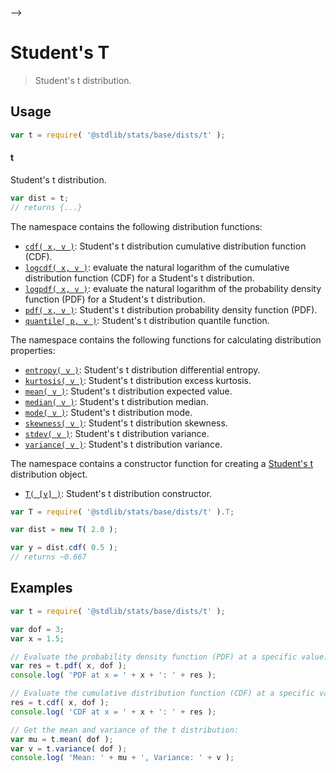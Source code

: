     

-->

# Student's T

> Student's t distribution.

<section class="usage">

## Usage

```javascript
var t = require( '@stdlib/stats/base/dists/t' );
```

#### t

Student's t distribution.

```javascript
var dist = t;
// returns {...}
```

The namespace contains the following distribution functions:

<!-- <toc pattern="*+(cdf|pdf|mgf|quantile)*"> -->

<div class="namespace-toc">

-   <span class="signature">[`cdf( x, v )`][@stdlib/stats/base/dists/t/cdf]</span><span class="delimiter">: </span><span class="description">Student's t distribution cumulative distribution function (CDF).</span>
-   <span class="signature">[`logcdf( x, v )`][@stdlib/stats/base/dists/t/logcdf]</span><span class="delimiter">: </span><span class="description">evaluate the natural logarithm of the cumulative distribution function (CDF) for a Student's t distribution.</span>
-   <span class="signature">[`logpdf( x, v )`][@stdlib/stats/base/dists/t/logpdf]</span><span class="delimiter">: </span><span class="description">evaluate the natural logarithm of the probability density function (PDF) for a Student's t distribution.</span>
-   <span class="signature">[`pdf( x, v )`][@stdlib/stats/base/dists/t/pdf]</span><span class="delimiter">: </span><span class="description">Student's t distribution probability density function (PDF).</span>
-   <span class="signature">[`quantile( p, v )`][@stdlib/stats/base/dists/t/quantile]</span><span class="delimiter">: </span><span class="description">Student's t distribution quantile function.</span>

</div>

<!-- </toc> -->

The namespace contains the following functions for calculating distribution properties:

<!-- <toc pattern="*+(entropy|kurtosis|mean|median|mode|skewness|stdev|variance)*"> -->

<div class="namespace-toc">

-   <span class="signature">[`entropy( v )`][@stdlib/stats/base/dists/t/entropy]</span><span class="delimiter">: </span><span class="description">Student's t distribution differential entropy.</span>
-   <span class="signature">[`kurtosis( v )`][@stdlib/stats/base/dists/t/kurtosis]</span><span class="delimiter">: </span><span class="description">Student's t distribution excess kurtosis.</span>
-   <span class="signature">[`mean( v )`][@stdlib/stats/base/dists/t/mean]</span><span class="delimiter">: </span><span class="description">Student's t distribution expected value.</span>
-   <span class="signature">[`median( v )`][@stdlib/stats/base/dists/t/median]</span><span class="delimiter">: </span><span class="description">Student's t distribution median.</span>
-   <span class="signature">[`mode( v )`][@stdlib/stats/base/dists/t/mode]</span><span class="delimiter">: </span><span class="description">Student's t distribution mode.</span>
-   <span class="signature">[`skewness( v )`][@stdlib/stats/base/dists/t/skewness]</span><span class="delimiter">: </span><span class="description">Student's t distribution skewness.</span>
-   <span class="signature">[`stdev( v )`][@stdlib/stats/base/dists/t/stdev]</span><span class="delimiter">: </span><span class="description">Student's t distribution variance.</span>
-   <span class="signature">[`variance( v )`][@stdlib/stats/base/dists/t/variance]</span><span class="delimiter">: </span><span class="description">Student's t distribution variance.</span>

</div>

<!-- </toc> -->

The namespace contains a constructor function for creating a [Student's t][t-distribution] distribution object.

<!-- <toc pattern="*ctor*"> -->

<div class="namespace-toc">

-   <span class="signature">[`T( [v] )`][@stdlib/stats/base/dists/t/ctor]</span><span class="delimiter">: </span><span class="description">Student's t distribution constructor.</span>

</div>

<!-- </toc> -->

```javascript
var T = require( '@stdlib/stats/base/dists/t' ).T;

var dist = new T( 2.0 );

var y = dist.cdf( 0.5 );
// returns ~0.667
```

</section>

<!-- /.usage -->

<section class="examples">

## Examples

<!-- TODO: better examples -->

<!-- eslint no-undef: "error" -->

```javascript
var t = require( '@stdlib/stats/base/dists/t' );

var dof = 3;
var x = 1.5;

// Evaluate the probability density function (PDF) at a specific value:
var res = t.pdf( x, dof );
console.log( 'PDF at x = ' + x + ': ' + res );

// Evaluate the cumulative distribution function (CDF) at a specific value:
res = t.cdf( x, dof );
console.log( 'CDF at x = ' + x + ': ' + res );

// Get the mean and variance of the t distribution:
var mu = t.mean( dof );
var v = t.variance( dof );
console.log( 'Mean: ' + mu + ', Variance: ' + v );
```

</section>

<!-- /.examples -->

<!-- Section for related `stdlib` packages. Do not manually edit this section, as it is automatically populated. -->

<section class="related">

</section>

<!-- /.related -->

<!-- Section for all links. Make sure to keep an empty line after the `section` element and another before the `/section` close. -->

<section class="links">

[t-distribution]: https://en.wikipedia.org/wiki/Student%27s_t-distribution

<!-- <toc-links> -->

[@stdlib/stats/base/dists/t/ctor]: https://github.com/Rejoan-Sardar/Big-Project-with-stdlib/tree/main/lib/node_modules/%40stdlib/stats/base/dists/t/ctor

[@stdlib/stats/base/dists/t/entropy]: https://github.com/Rejoan-Sardar/Big-Project-with-stdlib/tree/main/lib/node_modules/%40stdlib/stats/base/dists/t/entropy

[@stdlib/stats/base/dists/t/kurtosis]: https://github.com/Rejoan-Sardar/Big-Project-with-stdlib/tree/main/lib/node_modules/%40stdlib/stats/base/dists/t/kurtosis

[@stdlib/stats/base/dists/t/mean]: https://github.com/Rejoan-Sardar/Big-Project-with-stdlib/tree/main/lib/node_modules/%40stdlib/stats/base/dists/t/mean

[@stdlib/stats/base/dists/t/median]: https://github.com/Rejoan-Sardar/Big-Project-with-stdlib/tree/main/lib/node_modules/%40stdlib/stats/base/dists/t/median

[@stdlib/stats/base/dists/t/mode]: https://github.com/Rejoan-Sardar/Big-Project-with-stdlib/tree/main/lib/node_modules/%40stdlib/stats/base/dists/t/mode

[@stdlib/stats/base/dists/t/skewness]: https://github.com/Rejoan-Sardar/Big-Project-with-stdlib/tree/main/lib/node_modules/%40stdlib/stats/base/dists/t/skewness

[@stdlib/stats/base/dists/t/stdev]: https://github.com/Rejoan-Sardar/Big-Project-with-stdlib/tree/main/lib/node_modules/%40stdlib/stats/base/dists/t/stdev

[@stdlib/stats/base/dists/t/variance]: https://github.com/Rejoan-Sardar/Big-Project-with-stdlib/tree/main/lib/node_modules/%40stdlib/stats/base/dists/t/variance

[@stdlib/stats/base/dists/t/cdf]: https://github.com/Rejoan-Sardar/Big-Project-with-stdlib/tree/main/lib/node_modules/%40stdlib/stats/base/dists/t/cdf

[@stdlib/stats/base/dists/t/logcdf]: https://github.com/Rejoan-Sardar/Big-Project-with-stdlib/tree/main/lib/node_modules/%40stdlib/stats/base/dists/t/logcdf

[@stdlib/stats/base/dists/t/logpdf]: https://github.com/Rejoan-Sardar/Big-Project-with-stdlib/tree/main/lib/node_modules/%40stdlib/stats/base/dists/t/logpdf

[@stdlib/stats/base/dists/t/pdf]: https://github.com/Rejoan-Sardar/Big-Project-with-stdlib/tree/main/lib/node_modules/%40stdlib/stats/base/dists/t/pdf

[@stdlib/stats/base/dists/t/quantile]: https://github.com/Rejoan-Sardar/Big-Project-with-stdlib/tree/main/lib/node_modules/%40stdlib/stats/base/dists/t/quantile

<!-- </toc-links> -->

</section>

<!-- /.links -->
